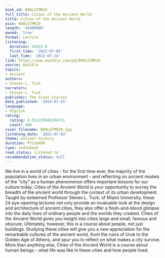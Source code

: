 ```yaml
---
book_id: B00LG7MR20
full_title: Cities of the Ancient World
title: Cities of the Ancient World
asin: B00LG7MR20
length: '42489000'
owned: 'true'
format: Lecture
listening:
  duration: 43923.0
  first_time: '2022-07-03'
  last_time: '2022-07-24'
link: https://www.audible.com/pd/B00LG7MR20
source: Audible
topics:
- Ancient
authors:
- Steven L. Tuck
narrators:
- Steven L. Tuck
publisher: The Great Courses
date_published: '2014-07-25'
language:
- English
rating:
  rating: 4.551229508196721
  count: 488
cover_filename: B00LG7MR20.jpg
listening_date: '2022-07-03'
theme: ancient history
duration: PT11H48M
type: audiobook
read_status: listened to
recommendation_status: null
---
```

We live in a world of cities - for the first time ever, the majority of the population lives in an urban environment - and reflecting on ancient models of the "city" as a human phenomenon offers important lessons for our culture today.
Cities of the Ancient World is your opportunity to survey the breadth of the ancient world through the context of its urban development. Taught by esteemed Professor Steven L. Tuck, of Miami University, these 24 eye-opening lectures not only provide an invaluable look at the design and architecture of ancient cities, they also offer a flesh-and-blood glimpse into the daily lives of ordinary people and the worlds they created.
Cities of the Ancient World gives you insight into cities large and small, famous and obscure. Ultimately, however, this is a course about people, not just buildings. Studying these cities will give you a new appreciation for the remarkable cultures of the ancient world, from the ruins of Uruk to the Golden Age of Athens, and spur you to reflect on what makes a city survive. More than anything else, Cities of the Ancient World is a course about human beings - what life was like in these cities and how people lived.
